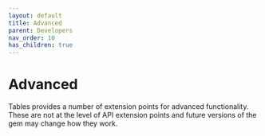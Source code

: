 ```yaml
---
layout: default
title: Advanced
parent: Developers
nav_order: 10
has_children: true
---
```


# Advanced

Tables provides a number of extension points for advanced functionality. These are not at the level of API extension
points and future versions of the gem may change how they work.
